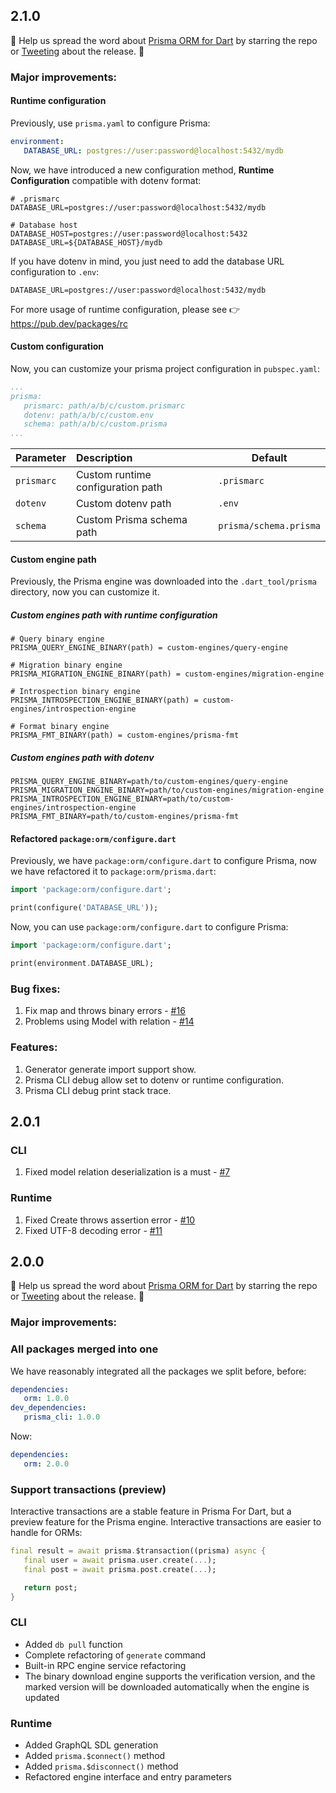 ## 2.1.0

🌟 Help us spread the word about [Prisma ORM for Dart](https://github.com/odroe/prisma-dart) by starring the repo or [Tweeting](https://twitter.com/intent/tweet?text=Check%20out%20the%20latest%20Prisma%20ORM%20for%20Dart%20release%20v2.0.0🚀%0D%0A%0D%0Ahttps://github.com/odroe/prisma-dart/releases/tag/2.1.0) about the release. 🌟

### Major improvements:

#### Runtime configuration

Previously, use `prisma.yaml` to configure Prisma:
```yaml
environment:
   DATABASE_URL: postgres://user:password@localhost:5432/mydb
```

Now, we have introduced a new configuration method, **Runtime Configuration** compatible with dotenv format:
```
# .prismarc
DATABASE_URL=postgres://user:password@localhost:5432/mydb

# Database host
DATABASE_HOST=postgres://user:password@localhost:5432
DATABASE_URL=${DATABASE_HOST}/mydb
```

If you have dotenv in mind, you just need to add the database URL configuration to `.env`:
```dotenv
DATABASE_URL=postgres://user:password@localhost:5432/mydb
```

For more usage of runtime configuration, please see 👉 https://pub.dev/packages/rc

#### Custom configuration

Now, you can customize your prisma project configuration in `pubspec.yaml`:
```yaml
...
prisma:
   prismarc: path/a/b/c/custom.prismarc
   dotenv: path/a/b/c/custom.env
   schema: path/a/b/c/custom.prisma
...
```

| Parameter | Description | Default |
|---|:---| --- |
| `prismarc` | Custom runtime configuration path | `.prismarc` |
| `dotenv` | Custom dotenv path | `.env` |
| `schema` | Custom Prisma schema path | `prisma/schema.prisma` |


#### Custom engine path

Previously, the Prisma engine was downloaded into the `.dart_tool/prisma` directory, now you can customize it.

##### Custom engines path with runtime configuration

```
# Query binary engine
PRISMA_QUERY_ENGINE_BINARY(path) = custom-engines/query-engine

# Migration binary engine
PRISMA_MIGRATION_ENGINE_BINARY(path) = custom-engines/migration-engine

# Introspection binary engine
PRISMA_INTROSPECTION_ENGINE_BINARY(path) = custom-engines/introspection-engine

# Format binary engine
PRISMA_FMT_BINARY(path) = custom-engines/prisma-fmt
```

##### Custom engines path with dotenv

```
PRISMA_QUERY_ENGINE_BINARY=path/to/custom-engines/query-engine
PRISMA_MIGRATION_ENGINE_BINARY=path/to/custom-engines/migration-engine
PRISMA_INTROSPECTION_ENGINE_BINARY=path/to/custom-engines/introspection-engine
PRISMA_FMT_BINARY=path/to/custom-engines/prisma-fmt
```

#### Refactored `package:orm/configure.dart`

Previously, we have `package:orm/configure.dart` to configure Prisma, now we have refactored it to `package:orm/prisma.dart`:
```dart
import 'package:orm/configure.dart';

print(configure('DATABASE_URL'));
```

Now, you can use `package:orm/configure.dart` to configure Prisma:
```dart
import 'package:orm/configure.dart';

print(environment.DATABASE_URL);
```

### Bug fixes:

1. Fix map and throws binary errors - [#16](https://github.com/odroe/prisma-dart/pull/16)
2. Problems using Model with relation - [#14](https://github.com/odroe/prisma-dart/pull/14)

### Features:

1. Generator generate import support show.
2. Prisma CLI debug allow set to dotenv or runtime configuration.
3. Prisma CLI debug print stack trace.

## 2.0.1

### CLI

1. Fixed model relation deserialization is a must - [#7](https://github.com/odroe/prisma-dart/issues/7)

### Runtime

1. Fixed Create throws assertion error - [#10](https://github.com/odroe/prisma-dart/issues/10)
2. Fixed UTF-8 decoding error - [#11](https://github.com/odroe/prisma-dart/issues/11)

## 2.0.0

🌟 Help us spread the word about [Prisma ORM for Dart](https://github.com/odroe/prisma-dart) by starring the repo or [Tweeting](https://twitter.com/intent/tweet?text=Check%20out%20the%20latest%20Prisma%20ORM%20for%20Dart%20release%20v2.0.0🚀%0D%0A%0D%0Ahttps://github.com/odroe/prisma-dart/releases/tag/2.0.0) about the release. 🌟

### Major improvements:

### All packages merged into one

We have reasonably integrated all the packages we split before, before:
```yaml
dependencies:
   orm: 1.0.0
dev_dependencies:
   prisma_cli: 1.0.0
```
Now:
```yaml
dependencies:
   orm: 2.0.0
```

### Support transactions (preview)

Interactive transactions are a stable feature in Prisma For Dart, but a preview feature for the Prisma engine.
Interactive transactions are easier to handle for ORMs:

```dart
final result = await prisma.$transaction((prisma) async {
   final user = await prisma.user.create(...);
   final post = await prisma.post.create(...);

   return post;
}
```

### CLI

- Added `db pull` function
- Complete refactoring of `generate` command
- Built-in RPC engine service refactoring
- The binary download engine supports the verification version, and the marked version will be downloaded automatically when the engine is updated

### Runtime

- Added GraphQL SDL generation
- Added `prisma.$connect()` method
- Added `prisma.$disconnect()` method
- Refactored engine interface and entry parameters

